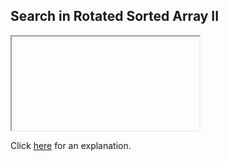 ##  Search in Rotated Sorted Array II 

<iframe></iframe>

Click [here](Explanation.md) for an explanation.

